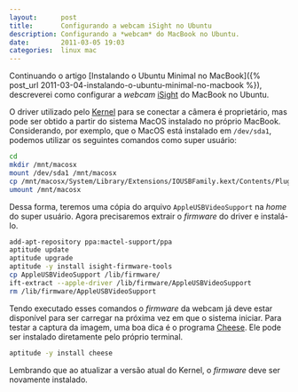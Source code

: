 ```yaml
---
layout:      post
title:       Configurando a webcam iSight no Ubuntu
description: Configurando a *webcam* do MacBook no Ubuntu.
date:        2011-03-05 19:03
categories:  linux mac
---
```


Continuando o artigo [Instalando o Ubuntu Minimal no MacBook]({% post_url 2011-03-04-instalando-o-ubuntu-minimal-no-macbook %}), descreverei como configurar a *webcam* [iSight][isight] do MacBook no Ubuntu.

O driver utilizado pelo [Kernel][kernel] para se conectar a câmera é proprietário, mas pode ser obtido a partir do sistema MacOS instalado no próprio MacBook. Considerando, por exemplo, que o MacOS está instalado em `/dev/sda1`, podemos utilizar os seguintes comandos como super usuário:

~~~ sh
cd
mkdir /mnt/macosx
mount /dev/sda1 /mnt/macosx
cp /mnt/macosx/System/Library/Extensions/IOUSBFamily.kext/Contents/PlugIns/AppleUSBVideoSupport.kext/Contents/MacOS/AppleUSBVideoSupport .
umount /mnt/macosx
~~~

Dessa forma, teremos uma cópia do arquivo `AppleUSBVideoSupport` na *home* do super usuário. Agora precisaremos extrair o *firmware* do driver e instalá-lo.

~~~ sh
add-apt-repository ppa:mactel-support/ppa
aptitude update
aptitude upgrade
aptitude -y install isight-firmware-tools
cp AppleUSBVideoSupport /lib/firmware/
ift-extract --apple-driver /lib/firmware/AppleUSBVideoSupport
rm /lib/firmware/AppleUSBVideoSupport
~~~

Tendo executado esses comandos o *firmware* da webcam já deve estar disponível para ser carregar na próxima vez em que o sistema iniciar. Para testar a captura da imagem, uma boa dica é o programa [Cheese][cheese]. Ele pode ser instalado diretamente pelo próprio terminal.

~~~ sh
aptitude -y install cheese
~~~

Lembrando que ao atualizar a versão atual do Kernel, o *firmware* deve ser novamente instalado.

[isight]: https://en.wikipedia.org/wiki/ISight
[kernel]: https://www.kernel.org
[cheese]: https://wiki.gnome.org/Apps/Cheese
